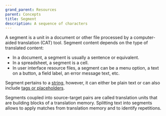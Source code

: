 ```yaml
---
grand_parent: Resources
parent: Concepts
title: Segment
description: A sequence of characters
---
```


A segment is a unit in a document or other file processed by a computer-aided translation (CAT) tool. 
Segment content depends on the type of translated content:
- In a document, a segment is usually a sentence or equivalent.
- In a spreadsheet, a segment is a cell.
- In user interface resource files, a segment can be a menu option, a text on a button, a field label, an error message text, etc.

Segment pertains to a [string](string.md), however, it can either be plain text or can also include [tags or placeholders](../applications/advanced-concepts/tags-and-placeholders.md).

Segments coupled into source-target pairs are called translation units that are building blocks of a translation memory. 
Splitting text into segments allows to apply matches from translation memory and to identify repetitions.